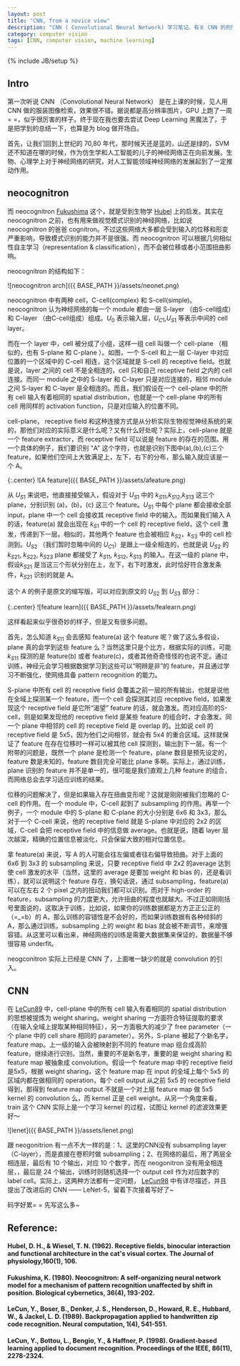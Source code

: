 ```yaml
---
layout: post
title: "CNN, from a novice view"
description: "CNN ( Convolutional Neural Network) 学习笔记。有关 CNN 的的历史，发展。CNN 结构的解析。LeNet-5，neocognitron 等例子。"
category: computer vision
tags: [CNN, computer vision, machine learning]
---
```

{% include JB/setup %}

## Intro
第一次听说 CNN （Convolutional Neural Network） 是在上课的时候，见人用 CNN 做的服装图像检索，效果很不错。据说都是高分辨率图片，GPU 上跑了一周 = =，似乎很厉害的样子。终于现在我也要去尝试 Deep Learning 黑魔法了，于是把学到的总结一下，也算是为 blog 做开场白。

首先，让我们回到上世纪的 70,80 年代，那时候天还是蓝的，山还是绿的，SVM 还不知道在哪的时候，作为仿生学和人工智能的儿子的神经网络正在向前发展。生物、心理学上对于神经网络的研究，对人工智能领域神经网络的发展起到了一定推动作用。


## neocognitron

而 neocognitron [Fukushima](#Fukushima1980) 这个，就是受到生物学 [Hubel](#Hubel) 上的启发。其实在 neocognitron 之前，也有用来做视觉模式识别的神经网络，比如说 neocognitron 的爸爸 cognitron。不过这些网络大多都会受到输入的位移和形变严重影响，导致模式识别的能力并不是很强。而 neocognitron 可以根据几何相似性自主学习（representation & classification），而不会被位移或者小范围扭曲影响。

neocognitron 的结构如下：

![neocognitron arch]({{ BASE_PATH }}/assets/neonet.png)

neocognitron 中有两种 cell，C-cell(complex) 和 S-cell(simple)。neocognitron 认为神经网络的每一个 module 都由一层 S-layer （由S-cell组成）和 C-layer （由C-cell组成）组成。$U_0$ 表示输入层，$U_{C1}$,$U_{S1}$ 等表示中间的 cell layer。

<!--more-->

而在一个 layer 中，cell 被分成了小组，这样一组 cell 叫做一个 cell-plane （相似的，也有 S-plane 和 C-plane ）。如图，一个 S-cell 和上一层 C-layer 中对应位置的一个区域中的 C-cell 相连，这个区域就是 S-cell 的 receptive field。也就是说，layer 之间的 cell 不是全相连的，cell 只和自己 receptive field 之内的 cell 连接。而同一 module 之中的 S-layer 和 C-layer 只是对应连接的，相邻 module 之间 S-layer 和 C-layer 是全相连的。而且，我们假设在一个 cell-plane 中的所有 cell 输入有着相同的 spatial distribution，也就是一个 cell-plane 中的所有 cell 用同样的 activation function，只是对应输入的位置不同。

cell-plane， receptive field 和这种连接方式是从分析实际生物视觉神经系统的来的，那他们对应的实际意义是什么呢？又有什么好处呢？实际上，cell-plane 就是一个 feature extractor，而 receptive field 可以说是 feature 的存在的范围。用一个具体的例子，我们要识别 "A" 这个字符，也就是识别下图中(a),(b),(c)三个 feature，如果他们空间上大致满足上，左下，右下的分布，那么输入就应该是一个 A。

{:.center}
![A feature]({{ BASE_PATH }}/assets/afeature.png)

从 $U_{S1}$ 来说吧，他直接接受输入，假设对于 $U_{S1}$ 中的 $k_{S11}$,$k_{S12}$,$k_{S13}$ 这三个 plane，分别识别 (a)，(b)，(c) 这三个 feature。$U_{S1}$ 中每个 plane 都会接收全部 input，plane 中一个 cell 会接收其 receptive field 中的输入。而如果我们输入 A 的话，feature(a) 就会出现在 $k_{S1}$ 中的一个 cell 的 receptive field，这个 cell 激发，传递到下一层。相似的，其他两个 feature 也会被相应 $k_{S2}$，$k_{S3}$ 中的 cell 检测到。$U_{S2}$ （我们暂时忽略中间的 $U_{C1}$）是跟上一级全相连的，也就是说 $U_{S2}$ 的 $k_{S21}$, $k_{S22}$, $k_{S23}$ plane 都接受了 $k_{S11}$, $k_{S12}$, $k_{S13}$ 的输入。在这一级的 plane 中，假设$k_{S21}$ 是当这三个形状分别在上，左下，右下时激发，此时恰好符合激发条件，$k_{S21}$ 识别的就是 A。

这个 A 的例子是原文的缩写版，可以对应到原文的 $U_{S2}$ 到 $U_{S3}$ 部分：

{:.center}
![feature learn]({{ BASE_PATH }}/assets/fealearn.png)

这样看起来似乎很奇妙的样子，但是又有很多问题。

首先，怎么知道 $k_{S11}$ 会去感知 feature(a) 这个 feature 呢？做了这么多假设，plane 真的会学到这些 feature 么？当然这里只是个比方，根据实际的训练，可能 $k_{S11}$ 探测的是 feature(b) 或者 feature(c)，或者其他奇奇怪怪的也说不定。通过训练，神经元会学习根据数据学习到这些可以“明辨是非”的 feature，并且通过学习不断强化，使网络具备 pattern recognition 的能力。

S-plane 中所有 cell 的 receptive field 会覆盖之前一层的所有输出，也就是说他在全域上探测某一个 feature，而一个 cell 会探测其对应 receptive field，如果发现这个 receptive field 是它所“渴望” feature 的话，就会激发。而对应高阶的S-cell，则是如果发现他的 receptive field 是某些 feature 的组合时，才会激发。同一个 plane 中相邻的 cell 的 receptive field 是 overlap 的。比如说 cell 的 receptive field 是 5x5，因为他们之间相邻，就会有 5x4 的重合区域。这样就保证了 feature 在存在位移时一样可以被其他 cell 探测到，输出到下一层。有一个附带的问题是，既然一个 plane 是检测一个 feature，plane 数目是预先设定的，feature 数是未知的，feature 数目完全可能比 plane 多啊。实际上，通过训练，plane 识别的 feature 并不是单一的，很可能是我们直观上几种 feature 的组合，而网络总会去学习适应训练的结果。

位移的问题解决了，但是如果输入存在扭曲变形呢？这就是刚刚被我们忽略的 C-cell 的作用。在一个 module 中，C-cell 起到了 subsampling 的作用。再举一个例子，一个 module 中的 S-plane 和 C-plane 的大小分别是 6x6 和 3x3，那么对于一个 C-cell 来说，他的 receptive field 就是 S-plane 中对应的 2x2 的区域，C-cell 会把 receptive field 中的信息做 average。也就是说，随着 layer 层次越深，精确的位置信息被淡化，只会保留大致的相对位置信息。

拿 feature(a) 来说，写 A 的人可能会往左偏或者往右偏导致扭曲。对于上面的 6x6 到 3x3 的 subsampling 来说，只要 receptive field 中 2x2 的average 达到使 cell 激发的水平（当然，这里的 average 是要加 weight 和 bias 的，还是看训练），就可以说明这个 feature 存在，换句话说，通过 subsampling，feature(a) 可以在左右 2 个 pixel 之内的扭动我们都可以识别。而对于 high-order 的 feature，subsampling 的力度更大，允许扭曲的程度也就越大。不过正如刚刚括号里面说的，这取决于训练，比如说，如果你的训练数据都是方方正正公正的（=_=b）的 A，那么训练的容错性是不会好的，而如果训练数据有各种倾斜的 A，那么通过训练，subsampling 上的 weight 和 bias 就会被不断调节，来增强容错。从这里可以看出来，神经网络的训练是需要大数据集来保证的，数据量不够很容易 underfit。

neogconitron 实际上已经是 CNN 了，上面唯一缺少的就是 convolution 的引入。

## CNN

在 [LeCun89](#LeCun89) 中，cell-plane 中的所有 cell 输入有着相同的 spatial distribution 的思想被提炼为 weight sharing。weight sharing 一方面符合特征提取的要求（在输入全域上提取某种相同特征），另一方面极大的减少了 free parameter（一个 plane 中的 cell share 相同的 parameter）。另外，S-plane 被起了个新名字，feature map。上一级的输入会被映射到不同的 feature map 组合成高阶 feature，继续进行识别。当然，重要的不是新名字，重要的是 weight sharing 和 feature map 被抽象成 convolution。假设一个 feature map 中的 receptive field 是5x5，根据 weight sharing，这个 feature map 在 input 的全域上每个 5x5 的区域内都在做相同的 operation，每个 cell output 从之前 5x5 的 receptive field 得到，那得到 feature map output 不就是一个对上层 feature map 做 5x5 kernel 的 convolution 么，而 kernel 正是 cell weight。从另一个角度来看，train 这个 CNN 实际上是一个学习 kernel 的过程，试图让 kernel 的滤波效果更好～

![lenet]({{ BASE_PATH }}/assets/lenet.png)

跟 neogonitrion 有一点不大一样的是：1、这里的CNN没有 subsampling layer（C-layer），而是直接在卷积时做 subsampling；2、在网络的最后，用了两层全相连层，最后有 10 个输出，对应 10 个数字，而在 neogonitron 没有用全相连层，，最后是 24 个输出，训练时则随机选择一个 output cell 作为对应数字的 label cell。实际上，这两种方法都有一定问题， [LeCun98](#LeCun98) 中有详尽描述，并且提出了改进后的 CNN —— LeNet-5，留着下次接着写好了~

码字好累= = 先写这么多~ 

## Reference:
#### <a name="Hubel"></a> Hubel, D. H., & Wiesel, T. N. (1962). Receptive fields, binocular interaction and functional architecture in the cat's visual cortex. The Journal of physiology,160(1), 106.
#### <a name="Fukushima80"></a> Fukushima, K. (1980). Neocognitron: A self-organizing neural network model for a mechanism of pattern recognition unaffected by shift in position. Biological cybernetics, 36(4), 193-202.
#### <a name="LeCun89"></a> LeCun, Y., Boser, B., Denker, J. S., Henderson, D., Howard, R. E., Hubbard, W., & Jackel, L. D. (1989). Backpropagation applied to handwritten zip code recognition. Neural computation, 1(4), 541-551.
#### <a name="LeCun98"></a> LeCun, Y., Bottou, L., Bengio, Y., & Haffner, P. (1998). Gradient-based learning applied to document recognition. Proceedings of the IEEE, 86(11), 2278-2324.